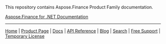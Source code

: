 This repository contains Aspose.Finance Product Family documentation.

[Aspose.Finance for .NET Documentation](net)

------------
[Home](https://www.aspose.com/) | [Product Page](https://products.aspose.com/finance/) | [Docs](https://docs.aspose.com/finance/) | [API Reference](https://apireference.aspose.com/finance) | [Blog](https://blog.aspose.com/category/finance/) | [Search](https://search.aspose.com/) | [Free Support](https://forum.aspose.com/c/finance) | [Temporary License](https://purchase.aspose.com/temporary-license)
